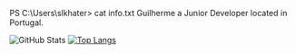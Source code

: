 PS C:\Users\slkhater> cat info.txt
Guilherme a Junior Developer located in Portugal.

![GitHub Stats](https://github-readme-stats.vercel.app/api?username=slk-hater&theme=dracula)
[![Top Langs](https://github-readme-stats.vercel.app/api/top-langs/?username=slk-hater&layout=compact&theme=dracula)](https://github.com/slk-hater/github-readme-stats)
